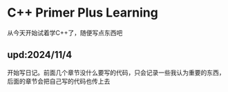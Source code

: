 # C++ Primer Plus Learning
从今天开始试着学C++了，随便写点东西吧
## upd:2024/11/4
开始写日记。前面几个章节没什么要写的代码，只会记录一些我认为重要的东西，后面的章节会把自己写的代码也传上去
